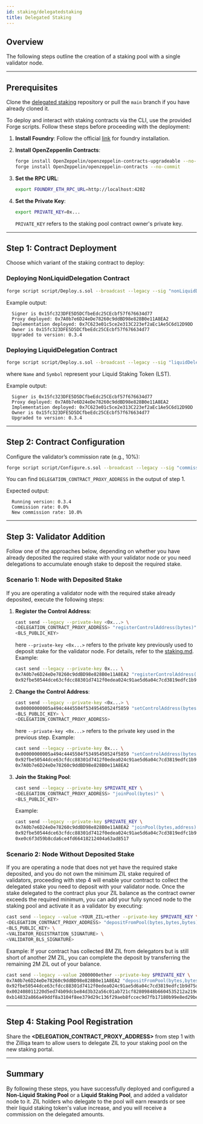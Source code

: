```yaml
---
id: staking/delegatedstaking
title: Delegated Staking
---
```


## Overview

The following steps outline the creation of a staking pool with a single validator node.

---

## Prerequisites

Clone the [delegated staking](https://github.com/zilliqa/delegated_staking) repository or pull the `main` branch if you have already cloned it.

To deploy and interact with staking contracts via the CLI, use the provided Forge scripts. Follow these steps before proceeding with the deployment:

1. **Install Foundry**:
   Follow the official [link](https://book.getfoundry.sh/getting-started/installation) for foundry installation.

2. **Install OpenZeppenlin Contracts**:
   ```bash
   forge install OpenZeppelin/openzeppelin-contracts-upgradeable --no-commit
   forge install OpenZeppelin/openzeppelin-contracts --no-commit
   ```
3. **Set the RPC URL**:
   ```bash
   export FOUNDRY_ETH_RPC_URL=http://localhost:4202
   ```
4. **Set the Private Key**:
   ```bash
   export PRIVATE_KEY=0x...
   ```
   `PRIVATE_KEY` refers to the staking pool contract owner's private key.

---


## Step 1: Contract Deployment
Choose which variant of the staking contract to deploy:

### Deploying **NonLiquidDelegation** Contract

```bash
forge script script/Deploy.s.sol --broadcast --legacy --sig "nonLiquidDelegation()"
```

Example output:

```
  Signer is 0x15fc323DFE5D5DCfbeEdc25CEcbf57f676634d77
  Proxy deployed: 0x7A0b7e6D24eDe78260c9ddBD98e828B0e11A8EA2
  Implementation deployed: 0x7C623e01c5ce2e313C223ef2aEc1Ae5C6d12D9DD
  Owner is 0x15fc323DFE5D5DCfbeEdc25CEcbf57f676634d77
  Upgraded to version: 0.3.4
```

### Deploying **LiquidDelegation** Contract

```bash
forge script script/Deploy.s.sol --broadcast --legacy --sig "liquidDelegation(string,string)" Name Symbol
```
where `Name` and `Symbol` represent your Liquid Staking Token (LST).


Example output:

```
  Signer is 0x15fc323DFE5D5DCfbeEdc25CEcbf57f676634d77
  Proxy deployed: 0x7A0b7e6D24eDe78260c9ddBD98e828B0e11A8EA2
  Implementation deployed: 0x7C623e01c5ce2e313C223ef2aEc1Ae5C6d12D9DD
  Owner is 0x15fc323DFE5D5DCfbeEdc25CEcbf57f676634d77
  Upgraded to version: 0.3.4
```

 

---

## Step 2: Contract Configuration

Configure the validator’s commission rate (e.g., 10%):

```bash
forge script script/Configure.s.sol --broadcast --legacy --sig "commissionRate(address payable, uint16)" <DELEGATION_CONTRACT_PROXY_ADDRESS> 1000
```

You can find `DELEGATION_CONTRACT_PROXY_ADDRESS` in the output of step 1.

Expected output:

```
  Running version: 0.3.4
  Commission rate: 0.0%
  New commission rate: 10.0%
```

---

## Step 3: Validator Addition

Follow one of the approaches below, depending on whether you have already deposited the required stake
with your validator node or you need delegations to accumulate enough stake to deposit the required stake.

### Scenario 1: Node with Deposited Stake
If you are operating a validator node with the required stake already deposited, execute the following steps:

1. **Register the Control Address**:
   ```bash
   cast send --legacy --private-key <0x...> \
   <DELEGATION_CONTRACT_PROXY_ADDRESS> "registerControlAddress(bytes)" \
   <BLS_PUBLIC_KEY>
   ```
   here `--private-key <0x...>` refers to the private key previously used to deposit stake for the validator node.
   For details, refer to the [staking.md](https://github.com/Zilliqa/zq2/blob/main/z2/docs/staking.md).
   Example:
   ```bash
   cast send --legacy --private-key 0x... \
   0x7A0b7e6D24eDe78260c9ddBD98e828B0e11A8EA2 "registerControlAddress(bytes)" \
   0x92fbe50544dce63cfdcc88301d7412f0edea024c91ae5d6a04c7cd3819edfc1b9d75d9121080af12e00f054d221f876c
   ```
2. **Change the Control Address**:
   ```bash
   cast send --legacy --private-key <0x...> \
   0x00000000005a494c4445504f53495450524f5859 "setControlAddress(bytes,address)" \
   <BLS_PUBLIC_KEY> \
   <DELEGATION_CONTRACT_PROXY_ADDRESS>
   ```
   here `--private-key <0x...>` refers to the private key used in the previous step.
   Example:
   ```bash
   cast send --legacy --private-key 0x... \
   0x00000000005a494c4445504f53495450524f5859 "setControlAddress(bytes,address)" \
   0x92fbe50544dce63cfdcc88301d7412f0edea024c91ae5d6a04c7cd3819edfc1b9d75d9121080af12e00f054d221f876c \
   0x7A0b7e6D24eDe78260c9ddBD98e828B0e11A8EA2
   ```
3. **Join the Staking Pool**:
   ```bash
   cast send --legacy --private-key $PRIVATE_KEY \
   <DELEGATION_CONTRACT_PROXY_ADDRESS> "joinPool(bytes)" \
   <BLS_PUBLIC_KEY>
   ```
   Example:
   ```bash
   cast send --legacy --private-key $PRIVATE_KEY \
   0x7A0b7e6D24eDe78260c9ddBD98e828B0e11A8EA2 "joinPool(bytes,address)" \
   0x92fbe50544dce63cfdcc88301d7412f0edea024c91ae5d6a04c7cd3819edfc1b9d75d9121080af12e00f054d221f876c \
   0xe0c6f3d59b8cda6ce4fd66418212404a63ad8517
   ```

### Scenario 2: Node Without Deposited Stake 

If you are operating a node that does not yet have the required stake deposited, and you do not own
the minimum ZIL stake required of validators, proceeding with step 4 will enable your contract to
collect the delegated stake you need to deposit with your validator node. Once the stake delegated
to the contract plus your ZIL balance as the contract owner exceeds the required minimum, you can
add your fully synced node to the staking pool and activate it as a validator by executing:

```bash
cast send --legacy --value <YOUR_ZIL>ether --private-key $PRIVATE_KEY \
<DELEGATION_CONTRACT_PROXY_ADDRESS> "depositFromPool(bytes,bytes,bytes)" \
<BLS_PUBLIC_KEY> \
<VALIDATOR_REGISTRATION_SIGNATURE> \
<VALIDATOR_BLS_SIGNATURE>
```
Example: If your contract has collected 8M ZIL from delegators but is still short of another 2M ZIL,
you can complete the deposit by transferring the remaining 2M ZIL out of your balance.
```bash
cast send --legacy --value 2000000ether --private-key $PRIVATE_KEY \
0x7A0b7e6D24eDe78260c9ddBD98e828B0e11A8EA2 "depositFromPool(bytes,bytes,bytes)" \
0x92fbe50544dce63cfdcc88301d7412f0edea024c91ae5d6a04c7cd3819edfc1b9d75d9121080af12e00f054d221f876c \
0x002408011220d5ed74b09dcbe84d3b32a56c01ab721cf82809848b6604535212a219d35c412f \
0xb14832a866a49ddf8a3104f8ee379d29c136f29aeb8fccec9d7fb17180b99e8ed29bee2ada5ce390cb704bc6fd7f5ce814f914498376c4b8bc14841a57ae22279769ec8614e2673ba7f36edc5a4bf5733aa9d70af626279ee2b2cde939b4bd8a
```

---

## Step 4: Staking Pool Registration

Share the **<DELEGATION_CONTRACT_PROXY_ADDRESS>** from step 1 with the Zilliqa team to allow
users to delegate ZIL to your staking pool on the new staking portal.

---

## Summary

By following these steps, you have successfully deployed and configured a **Non-Liquid Staking Pool**
or a **Liquid Staking Pool**, and added a validator node to it. ZIL holders who delegate to the pool
will earn rewards or see their liquid staking token's value increase, and you will receive a commission
on the delegated amounts.
